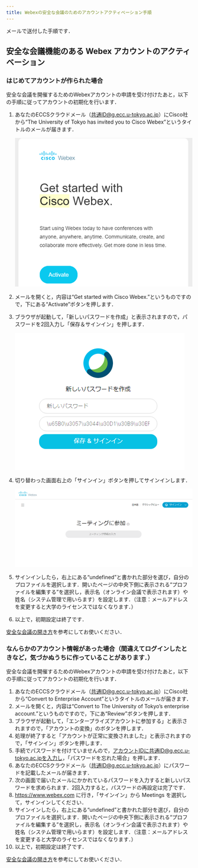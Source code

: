 ```yaml
---
title: Webexの安全な会議のためのアカウントアクティベーション手順
---
```


メールで送付した手順です．

## 安全な会議機能のある Webex アカウントのアクティベーション

### はじめてアカウントが作られた場合

安全な会議を開催するためのWebexアカウントの申請を受け付けたあと，以下の手順に従ってアカウントの初期化を行います．

1. あなたのECCSクラウドメール（共通ID@g.ecc.u-tokyo.ac.jp）にCisco社から“The University of Tokyo has invited you to Cisco Webex”というタイトルのメールが届きます．

	![Cisco社からのメール](img/webex_utelecon_activate_1.png "Mail from Cisco")

1. メールを開くと，内容は“Get started with Cisco Webex.”というものですので，下にある“Activate”ボタンを押します．
1. ブラウザが起動して，「新しいパスワードを作成」と表示されますので，パスワードを2回入力し「保存＆サインイン」を押します．

	![新しいパスワードを付ける](img/webex_utelecon_activate_2.png "New Password")

1. 切り替わった画面右上の「サインイン」ボタンを押してサインインします．

	![サインイン](img/webex_utelecon_activate_3.png "sign-in")

1. サインインしたら，右上にある“undefined”と書かれた部分を選び，自分のプロファイルを選択します．開いたページの中央下側に表示される“プロファイルを編集する”を選択し，表示名（オンライン会議で表示されます）や姓名（システム管理で用いらます）を設定します．（注意：メールアドレスを変更すると大学のライセンスではなくなります．）
1. 以上で，初期設定は終了です．

[安全な会議の開き方](https://utelecon.github.io/webex/encrypted_meeting.html)を参考にしてお使いください．

<a name="convert"></a>
### なんらかのアカウント情報があった場合（間違えてログインしたときなど，気づかぬうちに作っていることがあります．）

安全な会議を開催するためのWebexアカウントの申請を受け付けたあと，以下の手順に従ってアカウントの初期化を行います．

1. あなたのECCSクラウドメール（共通ID@g.ecc.u-tokyo.ac.jp）にCisco社から“Convert to Enterprise Account”というタイトルのメールが届きます．
1. メールを開くと，内容は“Convert to The University of Tokyo’s enterprise account.”というものですので，下にあ“Review”ボタンを押します．
1. ブラウザが起動して，「エンタープライズアカウントに参加する」と表示されますので，「アカウントの変換」のボタンを押します．
1. 処理が終了すると「アカウントが正常に変換されました」と表示されますので，「サインイン」ボタンを押します．
1. 手続でパスワードを付けていませんので，アカウントIDに共通ID@g.ecc.u-tokyo.ac.jpを入力し，「パスワードを忘れた場合」を押します．
1. あなたのECCSクラウドメール（共通ID@g.ecc.u-tokyo.ac.jp）にパスワードを記載したメールが届きます．
1. 次の画面で届いたメールにかかれているパスワードを入力すると新しいパスワードを求められます．2回入力すると，パスワードの再設定は完了です．
1. https://www.webex.com に行き，「サインイン」から Meetings を選択して，サインインしてください．
1. サインインしたら，右上にある“undefined”と書かれた部分を選び，自分のプロファイルを選択します．開いたページの中央下側に表示される“プロファイルを編集する”を選択し，表示名（オンライン会議で表示されます）や姓名（システム管理で用いらます）を設定します．（注意：メールアドレスを変更すると大学のライセンスではなくなります．）
1. 以上で，初期設定は終了です．

[安全な会議の開き方](https://utelecon.github.io/webex/encrypted_meeting.html)を参考にしてお使いください．
